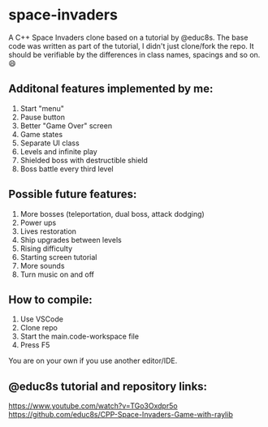 # space-invaders
A C++ Space Invaders clone based on a tutorial by @educ8s. The base code was written as part of the tutorial, I didn't just clone/fork the repo. It should be verifiable by the differences in class names, spacings and so on.  😄
<br>

## Additonal features implemented by me:
1. Start "menu"
2. Pause button
3. Better "Game Over" screen
4. Game states
5. Separate UI class
6. Levels and infinite play
7. Shielded boss with destructible shield
8. Boss battle every third level

## Possible future features:
1. More bosses (teleportation, dual boss, attack dodging)
2. Power ups 
3. Lives restoration
4. Ship upgrades between levels
5. Rising difficulty
6. Starting screen tutorial
7. More sounds
8. Turn music on and off

## How to compile:
1. Use VSCode
2. Clone repo
3. Start the main.code-workspace file
4. Press F5

You are on your own if you use another editor/IDE.
<br>

## @educ8s tutorial and repository links:
https://www.youtube.com/watch?v=TGo3Oxdpr5o <br>
https://github.com/educ8s/CPP-Space-Invaders-Game-with-raylib
